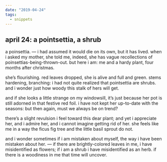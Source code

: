 ```yaml
---
date: "2019-04-24"
tags:
  - snippets
---
```

## april 24: a pointsettia, a shrub

a poinsettia. — i had assumed it would die on its own, but it has lived. when i asked my mother, she told me, indeed, she has vague recollections of poinsettias-being-thrown-out. but here i am: me and a hardy plant, four months after christmas.

she’s flourishing. red leaves dropped, she is alive and full and green. stems hardening, branching: i had not quite realized that pointsettia are shrubs. and i wonder just how woody this stalk of hers will get.

and if she looks a little strange on my windowsill, it’s just because her pot is still adorned in that festive red foil. i have not kept her up-to-date with the seasons: but then again, must we always be on trend?

there’s a slight revulsion i feel toward this dear plant; and yet i appreciate her, and i admire her, and i cannot imagine getting rid of her. she feels like me in a way the ficus fig tree and the little basil sprout do not.

and i wonder sometimes if i am mistaken about myself, the way i have been mistaken about her. — if there are brightly-colored leaves in me, i have misidentified as flowers; if i am a shrub i have misidentified as an herb. if there is a woodiness in me that time will uncover.
